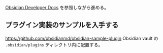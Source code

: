 [Obsidian Developer Docs](https://docs.obsidian.md/Home) を参照しながら進める。
## プラグイン実装のサンプルを入手する
https://github.com/obsidianmd/obsidian-sample-plugin
Obsidian vault の `.obsidian/plugins` ディレクトリ内に配置する。
